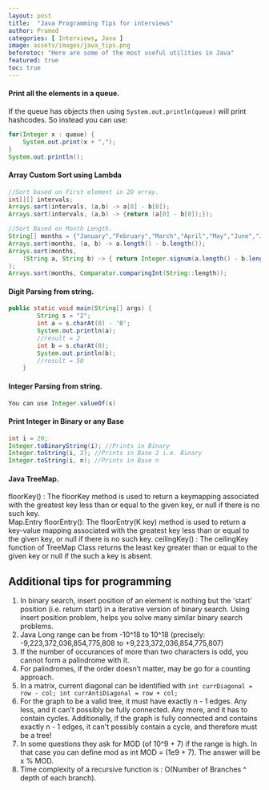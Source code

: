 ```yaml
---
layout: post
title:  "Java Programming Tips for interviews"
author: Pramod
categories: [ Interviews, Java ]
image: assets/images/java_tips.png
beforetoc: "Here are some of the most useful utilities in Java"
featured: true
toc: true
---
```



#### Print all the elements in a queue.
If the queue has objects then using `System.out.println(queue)` will print hashcodes. So instead you can use: 

```java 
for(Integer x : queue) { 
    System.out.print(x + ","); 
}
System.out.println();
```

#### Array Custom Sort using Lambda
```java 
//Sort based on First element in 2D array. 
int[][] intervals;
Arrays.sort(intervals, (a,b) -> a[0] - b[0]);
Arrays.sort(intervals, (a,b) -> {return (a[0] - b[0]);}); 

//Sort Based on Month Length. 
String[] months = {"January","February","March","April","May","June","July","August","September","October","December"};
Arrays.sort(months, (a, b) -> a.length() - b.length());
Arrays.sort(months, 
    (String a, String b) -> { return Integer.signum(a.length() - b.length()) }; 
);
Arrays.sort(months, Comparator.comparingInt(String::length));

```


#### Digit Parsing from string. 
```java
public static void main(String[] args) {
        String s = "2";
        int a = s.charAt(0) - '0';
        System.out.println(a);
        //result = 2
        int b = s.charAt(0);
        System.out.println(b);
        //result = 50
    }
```

#### Integer Parsing from string.
```java
You can use Integer.valueOf(s) 
```

#### Print Integer in Binary or any Base
```java
int i = 20;
Integer.toBinaryString(i); //Prints in Binary 
Integer.toString(i, 2); //Prints in Base 2 i.e. Binary 
Integer.toString(i, n); //Prints in Base n

```

#### Java TreeMap. 
floorKey() : The floorKey method is used to return a keymapping associated with the greatest key less than or equal to the given key, or null if there is no such key.             
Map.Entry floorEntry(): The floorEntry(K key) method is used to return a key-value mapping associated with the greatest key less than or equal to the given key, or null if there is no such key.
ceilingKey() : The ceilingKey function of TreeMap Class returns the least key greater than or equal to the given key or null if the such a key is absent.


## Additional tips for programming
1. In binary search, insert position of an element is nothing but the 'start' position (i.e. return start) in a iterative version of binary search. Using insert position problem, helps you solve many similar binary search problems. 
2. Java Long range can be from -10^18 to 10^18 (precisely:  -9,223,372,036,854,775,808 to +9,223,372,036,854,775,807)
3. If the number of occurances of more than two characters is odd, you cannot form a palindrome with it.   
4. For palindromes, if the order doesn’t matter, may be go for a counting approach.
5. In a matrix, current diagonal can be identified with ```int currDiagonal = row - col; int currAntiDiagonal = row + col;```
6. For the graph to be a valid tree, it must have exactly n - 1 edges. Any less, and it can't possibly be fully connected. 
Any more, and it has to contain cycles. Additionally, if the graph is fully connected and contains exactly n - 1 edges, 
it can't possibly contain a cycle, and therefore must be a tree! 
7. In some questions they ask for MOD (of 10^9 + 7) if the range is high. In that case you can define mod as int MOD = (1e9 + 7). The answer will be x % MOD.
8. Time complexity of a recursive function is : O(Number of Branches ^ depth of each branch). 